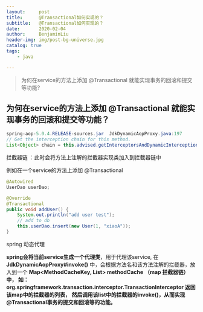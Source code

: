 ```yaml
---
layout:     post
title:      @Transactional如何实现的？
subtitle:   @Transactional如何实现的？
date:       2020-02-04
author:     BenjaminLiu
header-img: img/post-bg-universe.jpg
catalog: true
tags:
    - java

---
```


>为何在service的方法上添加 @Transactional 就能实现事务的回滚和提交等功能?



## 为何在service的方法上添加 @Transactional 就能实现事务的回滚和提交等功能？


```java
spring-aop-5.0.4.RELEASE-sources.jar  JdkDynamicAopProxy.java:197
// Get the interception chain for this method.
List<Object> chain = this.advised.getInterceptorsAndDynamicInterceptionAdvice(method, targetClass);

```

拦截器链 ：此时会将方法上注解的拦截器实现类加入到拦截器链中

例如在一个service的方法上添加 @Transactional
```java
@Autowired  
UserDao userDao;

@Override
@Transactional
public void addUser() {
    System.out.println("add user test");
    // add to db
    this.userDao.insert(new User(1, "xiaoA"));
}
```

spring 动态代理

**spring会将当前service生成一个代理类**，用于代理该service,
在 **JdkDynamicAopProxy#invoke()** 中，会根据方法名和该方法注解的拦截器，放入到一个 **Map<MethodCacheKey, List<Object>> methodCache**  （map 拦截器链）中，
如：org.springframework.transaction.interceptor.TransactionInterceptor
返回该map中的拦截器的列表，
然后调用该list中的拦截器的invoke()，从而实现@Transactional事务的提交和回滚等的功能。